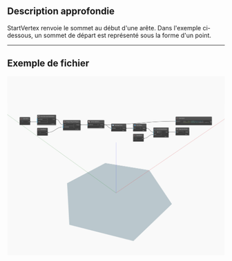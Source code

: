 ## Description approfondie
StartVertex renvoie le sommet au début d'une arête. Dans l'exemple ci-dessous, un sommet de départ est représenté sous la forme d'un point.
___
## Exemple de fichier

![StartVertex](./Autodesk.DesignScript.Geometry.Edge.StartVertex_img.jpg)


